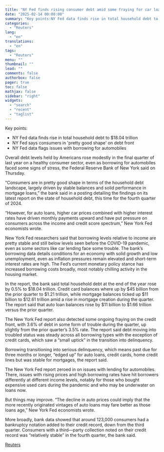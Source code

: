 ```yaml
---
title: "NY Fed finds rising consumer debt amid some fraying for car loans"
date: "2025-02-14 00:00:00"
summary: "Key points:NY Fed data finds rise in total household debt to $18.04 trillionNY Fed says consumers in 'pretty good shape' on debt frontNY Fed data flags issues with borrowing for automobilesOverall debt levels held by Americans rose modestly in the final quarter of last year on a healthy consumer sector,..."
categories:
  - "Reuters"
lang:
  - "en"
translations:
  - "en"
tags:
  - "Reuters"
menu: ""
thumbnail: ""
lead: ""
comments: false
authorbox: false
pager: true
toc: false
mathjax: false
sidebar: "right"
widgets:
  - "search"
  - "recent"
  - "taglist"
---
```


Key points:

* NY Fed data finds rise in total household debt to $18.04 trillion
* NY Fed says consumers in 'pretty good shape' on debt front
* NY Fed data flags issues with borrowing for automobiles

Overall debt levels held by Americans rose modestly in the final quarter of last year on a healthy consumer sector, even as borrowing for automobiles faced some signs of stress, the Federal Reserve Bank of New York said on Thursday.

“Consumers are in pretty good shape in terms of the household debt landscape, largely driven by stable balances and solid performance in mortgage loans,” the bank said in a posting detailing the findings on its latest report on the state of household debt, this time for the fourth quarter of 2024.

“However, for auto loans, higher car prices combined with higher interest rates have driven monthly payments upward and have put pressure on consumers across the income and credit score spectrum,” New York Fed economists wrote.

New York Fed researchers said that borrowing levels relative to income are pretty stable and still below levels seen before the COVID-19 pandemic, even as some sectors like car lending face some trouble. The bank’s borrowing data details conditions for an economy with solid growth and low unemployment, even as inflation pressures remain elevated and short-term interest rates are high. The Fed’s current monetary policy stance has increased borrowing costs broadly, most notably chilling activity in the housing market.

In the report, the bank said total household debt at the end of the year rose by 0.5% to $18.04 trillion. Credit card balances where up by $45 billion from the prior quarter to $1.21 trillion, while mortgage balances ticked up $11 billion to $12.61 trillion amid a rise in mortgage creation during the quarter. The report said that auto loan balances rose by $11 billion to $1.66 trillion versus the prior quarter.

The New York Fed report also detected some ongoing fraying on the credit front, with 3.6% of debt in some form of trouble during the quarter, up slightly from the prior quarter’s 3.5% rate. The report said debt moving into troubled status was steady across all borrowing types with the exception of credit cards, which saw a “small uptick” in the transition into delinquency.

Borrowing transitioning into serious delinquency, which means past due for three months or longer, “edged up” for auto loans, credit cards, home credit lines but was stable for mortgages, the report said.

The New York Fed report zeroed in on issues with lending for automobiles. There, issues with rising prices and high borrowing rates have hit borrowers differently at different income levels, notably for those who bought expensive used cars during the pandemic and who may be underwater on loans now.

But things may improve. “The decline in auto prices could imply that the more recently originated vintages of auto loans may fare better as those loans age,” New York Fed economists wrote.

More broadly, bank data showed that around 123,000 consumers had a bankruptcy notation added to their credit record, down from the third quarter. Consumers with a third—party collection noted on their credit record was “relatively stable” in the fourth quarter, the bank said.

[Reuters](https://www.tradingview.com/news/reuters.com,2025:newsml_S0N3OB02B:0-ny-fed-finds-rising-consumer-debt-amid-some-fraying-for-car-loans/)
